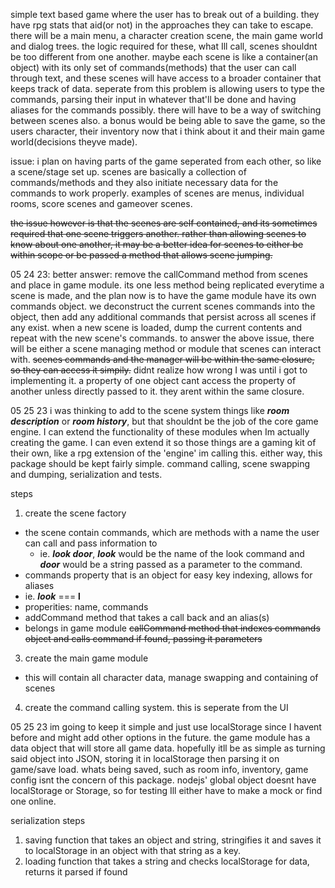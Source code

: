simple text based game where the user has to break out of a building. they have rpg stats that aid(or not) in the approaches they can take to escape. there will be a main menu, a character creation scene, the main game world and dialog trees. the logic required for these, what Ill call, scenes shouldnt be too different from one another. maybe each scene is like a container(an object) with its only set of commands(methods) that the user can call through text, and these scenes will have access to a broader container that keeps track of data. seperate from this problem is allowing users to type the commands, parsing their input in whatever that'll be done and having aliases for the commands possibly. there will have to be a way of switching between scenes also. a bonus would be being able to save the game, so the users character, their inventory now that i think about it and their main game world(decisions theyve made).

issue:
i plan on having parts of the game seperated from each other, so like a scene/stage set up. scenes are basically a collection of commands/methods and they also initiate necessary data for the commands to work properly. examples of scenes are menus, individual rooms, score scenes and gameover scenes.

~~the issue however is that the scenes are self contained, and its sometimes required that one scene triggers another. rather than allowing scenes to know about one another, it may be a better idea for scenes to either be within scope or be passed a method that allows scene jumping.~~

05 24 23: better answer: remove the callCommand method from scenes and place in game module. its one less method being replicated everytime a scene is made, and the plan now is to have the game module have its own commands object. we deconstruct the current scenes commands into the object, then add any additional commands that persist across all scenes if any exist. when a new scene is loaded, dump the current contents and repeat with the new scene's commands.
to answer the above issue, there will be either a scene managing method or module that scenes can interact with. ~~scenes commands and the manager will be within the same closure, so they can access it simpily.~~ didnt realize how wrong I was until i got to implementing it. a property of one object cant access the property of another unless directly passed to it. they arent within the same closure.

05 25 23 i was thinking to add to the scene system things like ***room description*** or ***room history***, but that shouldnt be the job of the core game engine. I can extend the functionality of these modules when Im actually creating the game. I can even extend it so those things are a gaming kit of their own, like a rpg extension of the 'engine' im calling this. either way, this package should be kept fairly simple. command calling, scene swapping and dumping, serialization and tests.

steps
1. create the scene factory
  - the scene contain commands, which are methods with a name the user can call and pass information to
    - ie. ***look door***, ***look*** would be the name of the look command and ***door*** would be a string passed as a parameter to the command.
  - commands property that is an object for easy key indexing, allows for aliases
  - ie. ***look*** === **l**
  - properities: name, commands
  - addCommand method that takes a call back and an alias(s)
  - belongs in game module ~~callCommand method that indexes commands object and calls command if found, passing it parameters~~
3. create the main game module
  - this will contain all character data, manage swapping and containing of scenes
4. create the command calling system. this is seperate from the UI

05 25 23
im going to keep it simple and just use localStorage since I havent before and might add other options in the future. the game module has a data object that will store all game data. hopefully itll be as simple as turning said object into JSON, storing it in localStorage then parsing it on game/save load. whats being saved, such as room info, inventory, game config isnt the concern of this package. nodejs' global object doesnt have localStorage or Storage, so for testing Ill either have to make a mock or find one online.

serialization steps
1. saving function that takes an object and string, stringifies it and saves it to localStorage in an object with that string as a key.
2. loading function that takes a string and checks localStorage for data, returns it parsed if found
